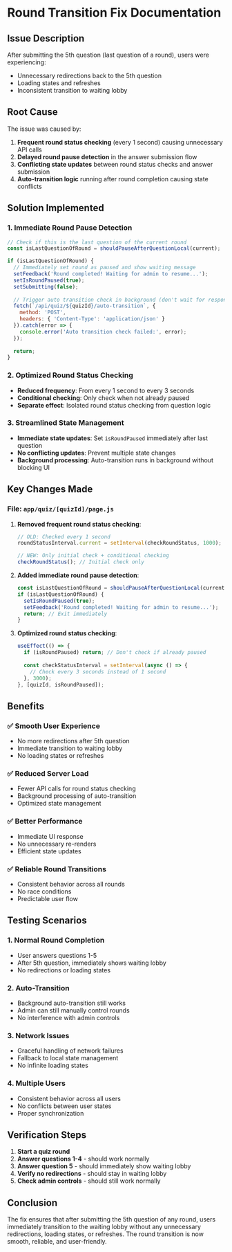 # Round Transition Fix Documentation

## Issue Description
After submitting the 5th question (last question of a round), users were experiencing:
- Unnecessary redirections back to the 5th question
- Loading states and refreshes
- Inconsistent transition to waiting lobby

## Root Cause
The issue was caused by:
1. **Frequent round status checking** (every 1 second) causing unnecessary API calls
2. **Delayed round pause detection** in the answer submission flow
3. **Conflicting state updates** between round status checks and answer submission
4. **Auto-transition logic** running after round completion causing state conflicts

## Solution Implemented

### 1. Immediate Round Pause Detection
```javascript
// Check if this is the last question of the current round
const isLastQuestionOfRound = shouldPauseAfterQuestionLocal(current);

if (isLastQuestionOfRound) {
  // Immediately set round as paused and show waiting message
  setFeedback('Round completed! Waiting for admin to resume...');
  setIsRoundPaused(true);
  setSubmitting(false);
  
  // Trigger auto transition check in background (don't wait for response)
  fetch(`/api/quiz/${quizId}/auto-transition`, {
    method: 'POST',
    headers: { 'Content-Type': 'application/json' }
  }).catch(error => {
    console.error('Auto transition check failed:', error);
  });
  
  return;
}
```

### 2. Optimized Round Status Checking
- **Reduced frequency**: From every 1 second to every 3 seconds
- **Conditional checking**: Only check when not already paused
- **Separate effect**: Isolated round status checking from question logic

### 3. Streamlined State Management
- **Immediate state updates**: Set `isRoundPaused` immediately after last question
- **No conflicting updates**: Prevent multiple state changes
- **Background processing**: Auto-transition runs in background without blocking UI

## Key Changes Made

### File: `app/quiz/[quizId]/page.js`

1. **Removed frequent round status checking**:
   ```javascript
   // OLD: Checked every 1 second
   roundStatusInterval.current = setInterval(checkRoundStatus, 1000);
   
   // NEW: Only initial check + conditional checking
   checkRoundStatus(); // Initial check only
   ```

2. **Added immediate round pause detection**:
   ```javascript
   const isLastQuestionOfRound = shouldPauseAfterQuestionLocal(current);
   if (isLastQuestionOfRound) {
     setIsRoundPaused(true);
     setFeedback('Round completed! Waiting for admin to resume...');
     return; // Exit immediately
   }
   ```

3. **Optimized round status checking**:
   ```javascript
   useEffect(() => {
     if (isRoundPaused) return; // Don't check if already paused
     
     const checkStatusInterval = setInterval(async () => {
       // Check every 3 seconds instead of 1 second
     }, 3000);
   }, [quizId, isRoundPaused]);
   ```

## Benefits

### ✅ **Smooth User Experience**
- No more redirections after 5th question
- Immediate transition to waiting lobby
- No loading states or refreshes

### ✅ **Reduced Server Load**
- Fewer API calls for round status checking
- Background processing of auto-transition
- Optimized state management

### ✅ **Better Performance**
- Immediate UI response
- No unnecessary re-renders
- Efficient state updates

### ✅ **Reliable Round Transitions**
- Consistent behavior across all rounds
- No race conditions
- Predictable user flow

## Testing Scenarios

### 1. **Normal Round Completion**
- User answers questions 1-5
- After 5th question, immediately shows waiting lobby
- No redirections or loading states

### 2. **Auto-Transition**
- Background auto-transition still works
- Admin can still manually control rounds
- No interference with admin controls

### 3. **Network Issues**
- Graceful handling of network failures
- Fallback to local state management
- No infinite loading states

### 4. **Multiple Users**
- Consistent behavior across all users
- No conflicts between user states
- Proper synchronization

## Verification Steps

1. **Start a quiz round**
2. **Answer questions 1-4** - should work normally
3. **Answer question 5** - should immediately show waiting lobby
4. **Verify no redirections** - should stay in waiting lobby
5. **Check admin controls** - should still work normally

## Conclusion

The fix ensures that after submitting the 5th question of any round, users immediately transition to the waiting lobby without any unnecessary redirections, loading states, or refreshes. The round transition is now smooth, reliable, and user-friendly. 